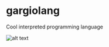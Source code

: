 # gargiolang
Cool interpreted programming language

![alt text](https://lh3.googleusercontent.com/FjSzZnT2rfLNTemt4SoO7ZnO6zIKwCrQCsVP64b0kdV_MkDLW8AVSyVoK-TQHI7UDaKQakRg3xnFFe-4BuUp-VNZjKb1y0LAcI5UjVFMSuPrhXc10vkTtY7EVgsLzFDOZhwbfOvVsc2AVmn1xkWCcfHlzOHQMN02CBtU6dvaxeVtjMir3PmXCdSz9gttvF0GO1CX4-3dmmNIfCc0I5TrKfXdWGa8lPGM5VaQ8YXARoJlAPCas22iJ7EQ4OjHD2gitgVjVqA4ebuD1GIWs0AcyzqFYB642zAze-n18kM-WXXeRNfZKww-MUWg7y6uef__oi_DnRYyZS8ExolK954M-zmoruGX1q4oLJvN84lgMzB63YWu6uP3WUFviIumyqAQfTzZnq9VncOdw1hfZNu9uCLwKolLVBvYhNG1Z0J1uZn7R0G-dVKbJjG_w-Zrhexm56wjxpoI0BMttQK4VSkIZvHx3AIBsV8udgZNwUbwerMzuYpUeL7Ha_2js6H1h6pb1tsOeOBaFh30stxjMmpI69k-PI02wEvfjVucYghUJ7LW56iN-zsk7jvJzikKEZRns8z8O9LNo0KgD4szCqngltSmd-xMQEYm2d_4MFg4cRuw2BlwQhU8ZvcuHDDxT86xEN8Pcl7YWaD8_cgbwC2cxQvEHpCpf9cq2n2Y_g_e2JbVvuMaKvPQ5CwaCibdKo4=w155-h114-no?authuser=0)
